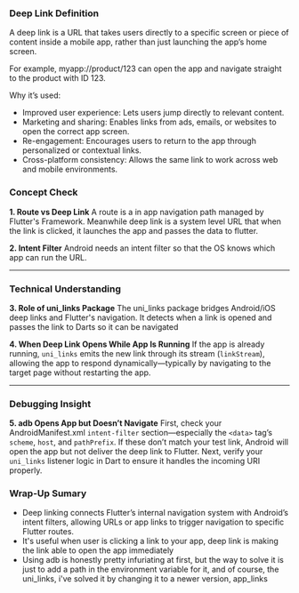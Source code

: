 ### Deep Link Definition
A deep link is a URL that takes users directly to a specific screen or piece of content inside a mobile app, rather than just launching the app’s home screen.

For example, myapp://product/123 can open the app and navigate straight to the product with ID 123.

Why it’s used:

- Improved user experience: Lets users jump directly to relevant content.
- Marketing and sharing: Enables links from ads, emails, or websites to open the correct app screen.
- Re-engagement: Encourages users to return to the app through personalized or contextual links.
- Cross-platform consistency: Allows the same link to work across web and mobile environments.

### Concept Check

**1. Route vs Deep Link**
A route is a in app navigation path managed by Flutter's Framework.
Meanwhile deep link is a system level URL that when the link is clicked, it launches the app and passes the data to flutter.

**2. Intent Filter**
Android needs an intent filter so that the OS knows which app can run the URL.

---

### Technical Understanding

**3. Role of uni_links Package**
The uni_links package bridges Android/iOS deep links and Flutter's navigation. It detects when a link is opened and passes the link to Darts so it can be navigated

**4. When Deep Link Opens While App Is Running**
If the app is already running, `uni_links` emits the new link through its stream (`linkStream`), allowing the app to respond dynamically—typically by navigating to the target page without restarting the app.

---

### Debugging Insight

**5. adb Opens App but Doesn’t Navigate**
First, check your AndroidManifest.xml `intent-filter` section—especially the `<data>` tag’s `scheme`, `host`, and `pathPrefix`. If these don’t match your test link, Android will open the app but not deliver the deep link to Flutter.
Next, verify your `uni_links` listener logic in Dart to ensure it handles the incoming URI properly.

### Wrap-Up Sumary
- Deep linking connects Flutter’s internal navigation system with Android’s intent filters, allowing URLs or app links to trigger navigation to specific Flutter routes.
- It's useful when user is clicking a link to your app, deep link is making the link able to open the app immediately
- Using adb is honestly pretty infuriating at first, but the way to solve it is just to add a path in the environment variable for it, and of course, the uni_links, i've solved it by changing it to a newer version, app_links
